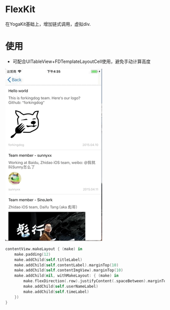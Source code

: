 # FlexKit
在YogaKit基础上，增加链式调用，虚拟div.<br/>
# 使用     
* 可配合UITableView+FDTemplateLayoutCell使用，避免手动计算高度    
<img src='https://github.com/ONECATYU/FlexKit/blob/master/Images/screen.gif'/>   

```swift
contentView.makeLayout { (make) in
    make.padding(12)
    make.addChild(self.titleLabel)
    make.addChild(self.contentLabel).marginTop(10)
    make.addChild(self.contentImgView).marginTop(10)
    make.addChild(nil, withMakeLayout: { (make) in
        make.flexDirection(.row).justifyContent(.spaceBetween).marginTop(10)
        make.addChild(self.userNameLabel)
        make.addChild(self.timeLabel)
    })
}
```    
